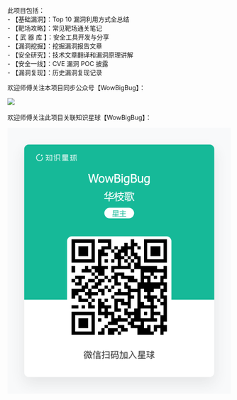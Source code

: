 此项目包括：  
       - 【基础漏洞】：Top 10 漏洞利用方式全总结  
       - 【靶场攻略】：常见靶场通关笔记     
       - 【 武 器 库 】：安全工具开发与分享   
       - 【漏洞挖掘】：挖掘漏洞报告文章  
       - 【安全研究】：技术文章翻译和漏洞原理讲解    
       - 【安全一线】：CVE 漏洞 POC 披露  
       - 【漏洞复现】：历史漏洞复现记录
       

欢迎师傅关注本项目同步公众号【WowBigBug】：

![](https://github.com/shungli923/PicGoImg/blob/master/VXgzh%EF%BC%9AWowBigBug.png)

欢迎师傅关注此项目关联知识星球【WowBigBug】：

![](https://github.com/shungli923/PicGoImg/blob/master/joinWowbigBug.png)

